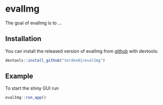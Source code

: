 
# evalImg

<!-- badges: start -->
<!-- badges: end -->

The goal of evalImg is to ...

## Installation

You can install the released version of evalImg from [github](https://github.com/torden81/evalImg) with devtools:

``` r
devtools::install_github("torden81/evalImg")
```

## Example

To start the shiny GUI run

``` r
evalImg::run_app()
```

